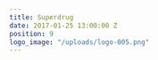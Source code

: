 ```yaml
---
title: Superdrug
date: 2017-01-25 13:00:00 Z
position: 9
logo_image: "/uploads/logo-005.png"
---
```


